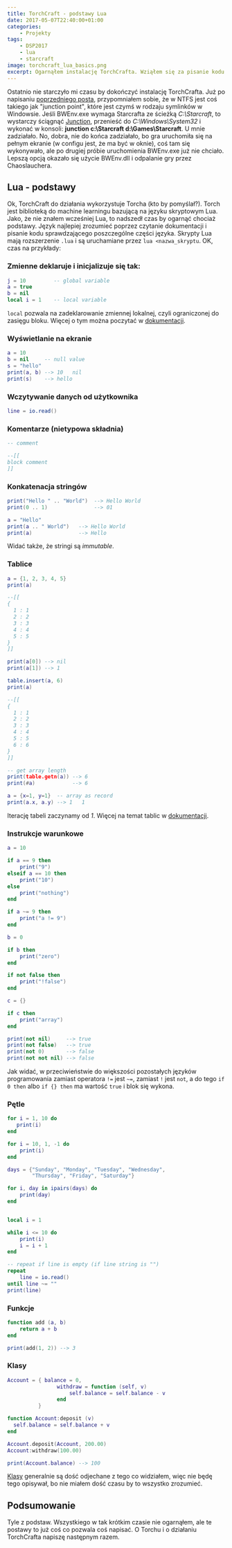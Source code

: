 ```yaml
---
title: TorchCraft - podstawy Lua
date: 2017-05-07T22:40:00+01:00
categories:
    - Projekty
tags:
    - DSP2017
    - lua
    - starcraft
image: torchcraft_lua_basics.png
excerpt: Ogarnąłem instalację TorchCrafta. Wziąłem się za pisanie kodu w Lua, a ten post jest dumpem moich notatek utworzonych w trakcie nauki tego języka.
---
```

Ostatnio nie starczyło mi czasu by dokończyć instalację TorchCrafta. Już po napisaniu [poprzedniego posta](/blog/2017/04/30/instalacja-torchcrafta), przypomniałem sobie, że w NTFS jest coś takiego jak "junction point", które jest czymś w rodzaju symlinków w Windowsie. Jeśli BWEnv.exe wymaga Starcrafta ze ścieżką *C:\Starcraft*, to wystarczy ściągnąć [Junction](https://technet.microsoft.com/pl-pl/sysinternals/bb896768), przenieść do *C:\Windows\System32* i wykonać w konsoli: **junction c:\Starcraft d:\Games\Starcraft**. U mnie zadziałało. No, dobra, nie do końca zadziałało, bo gra uruchomiła się na pełnym ekranie (w configu jest, że ma być w oknie), coś tam się wykonywało, ale po drugiej próbie uruchomienia BWEnv.exe już nie chciało. Lepszą opcją okazało się użycie BWEnv.dll i odpalanie gry przez Chaoslauchera.

## Lua - podstawy
Ok, TorchCraft do działania wykorzystuje Torcha (kto by pomyślał?). Torch jest biblioteką do machine learningu bazującą na języku skryptowym Lua. Jako, że nie znałem wcześniej Lua, to nadszedł czas by ogarnąć chociaż podstawy. Język najlepiej zrozumieć poprzez czytanie dokumentacji i pisanie kodu sprawdzającego poszczególne części języka. Skrypty Lua mają rozszerzenie `.lua` i są uruchamiane przez `lua <nazwa_skryptu`. OK, czas na przykłady:

### Zmienne deklaruje i inicjalizuje się tak:
```lua
j = 10         -- global variable
a = true
b = nil
local i = 1    -- local variable
```
`local` pozwala na zadeklarowanie zmiennej lokalnej, czyli ograniczonej do zasięgu bloku. Więcej o tym można poczytać w [dokumentacji](https://www.lua.org/pil/4.2.html).


### Wyświetlanie na ekranie
```lua
a = 10
b = nil     -- null value
s = "hello"
print(a, b) --> 10   nil
print(s)    --> hello
```

### Wczytywanie danych od użytkownika
```lua
line = io.read()
```

### Komentarze (nietypowa składnia)
```lua
-- comment

--[[
block comment
]]
```

### Konkatenacja stringów
```lua
print("Hello " .. "World")  --> Hello World
print(0 .. 1)               --> 01

a = "Hello"
print(a .. " World")   --> Hello World
print(a)               --> Hello
```
Widać także, że stringi są *immutable*.

### Tablice
```lua
a = {1, 2, 3, 4, 5}
print(a)

--[[
{
  1 : 1
  2 : 2
  3 : 3
  4 : 4
  5 : 5
}
]]

print(a[0]) --> nil
print(a[1]) --> 1

table.insert(a, 6)
print(a)

--[[
{
  1 : 1
  2 : 2
  3 : 3
  4 : 4
  5 : 5
  6 : 6
}
]]

-- get array length
print(table.getn(a)) --> 6
print(#a)            --> 6

a = {x=1, y=1}  -- array as record
print(a.x, a.y) --> 1   1

```
Iterację tabeli zaczynamy od *1*. Więcej na temat tablic w [dokumentacji](https://www.lua.org/pil/3.6.html).

### Instrukcje warunkowe
```lua
a = 10

if a == 9 then
    print("9")
elseif a == 10 then
    print("10")
else
    print("nothing")
end

if a ~= 9 then
    print("a != 9")
end

b = 0

if b then
    print("zero")
end

if not false then
    print("!false")
end

c = {}

if c then
    print("array")
end

print(not nil)     --> true
print(not false)   --> true
print(not 0)       --> false
print(not not nil) --> false

```

Jak widać, w przeciwieństwie do większości pozostałych języków programowania zamiast operatora `!=` jest `~=`, zamiast `!` jest `not`, a do tego `if 0 then` albo `if {} then` ma wartość `true` i blok się wykona.

### Pętle
```lua
for i = 1, 10 do
   print(i)
end

for i = 10, 1, -1 do
    print(i)
end

days = {"Sunday", "Monday", "Tuesday", "Wednesday",
        "Thursday", "Friday", "Saturday"}

for i, day in ipairs(days) do
    print(day)
end


local i = 1

while i <= 10 do
    print(i)
    i = i + 1
end

-- repeat if line is empty (if line string is "")
repeat
    line = io.read()
until line ~= ""
print(line)
```

### Funkcje
```lua
function add (a, b)
    return a + b
end

print(add(1, 2)) --> 3
```

### Klasy
```lua
Account = { balance = 0,
                withdraw = function (self, v)
                    self.balance = self.balance - v
                end
          }

function Account:deposit (v)
  self.balance = self.balance + v
end

Account.deposit(Account, 200.00)
Account:withdraw(100.00)

print(Account.balance) --> 100
```
[Klasy](https://www.lua.org/pil/16.1.html) generalnie są dość odjechane z tego co widziałem, więc nie będę tego opisywał, bo nie miałem dość czasu by to wszystko zrozumieć.

## Podsumowanie

Tyle z podstaw. Wszystkiego w tak krótkim czasie nie ogarnąłem, ale te postawy to już coś co pozwala coś napisać. O Torchu i o działaniu TorchCrafta napiszę następnym razem.
